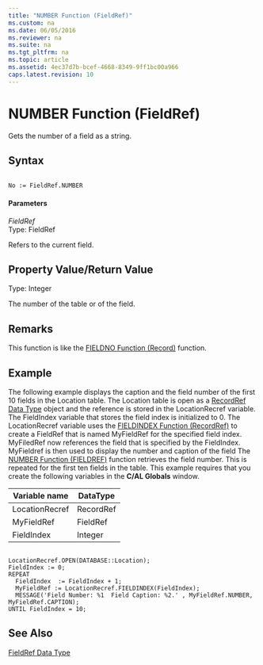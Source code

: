```yaml
---
title: "NUMBER Function (FieldRef)"
ms.custom: na
ms.date: 06/05/2016
ms.reviewer: na
ms.suite: na
ms.tgt_pltfrm: na
ms.topic: article
ms.assetid: 4ec37d7b-bcef-4668-8349-9ff1bc00a966
caps.latest.revision: 10
---
```

# NUMBER Function (FieldRef)
Gets the number of a field as a string.  
  
## Syntax  
  
```  
  
No := FieldRef.NUMBER  
```  
  
#### Parameters  
 *FieldRef*  
 Type: FieldRef  
  
 Refers to the current field.  
  
## Property Value\/Return Value  
 Type: Integer  
  
 The number of the table or of the field.  
  
## Remarks  
 This function is like the [FIELDNO Function \(Record\)](../dynamics-nav/FIELDNO-Function--Record-.md) function.  
  
## Example  
 The following example displays the caption and the field number of the first 10 fields in the Location table. The Location table is open as a [RecordRef Data Type](../dynamics-nav/RecordRef-Data-Type.md) object and the reference is stored in the LocationRecref variable. The FieldIndex variable that stores the field index is initialized to 0. The LocationRecref variable uses the [FIELDINDEX Function \(RecordRef\)](../dynamics-nav/FIELDINDEX-Function--RecordRef-.md) to create a FieldRef that is named MyFieldRef for the specified field index. MyFiledRef now references the field that is specified by the FieldIndex. MyFieldref is then used to display the number and caption of the field The [NUMBER Function \(FIELDREF\)](../dynamics-nav/NUMBER-Function--FieldRef-.md) function retrieves the field number. This is repeated for the first ten fields in the table. This example requires that you create the following variables in the **C\/AL Globals** window.  
  
|Variable name|DataType|  
|-------------------|--------------|  
|LocationRecref|RecordRef|  
|MyFieldRef|FieldRef|  
|FieldIndex|Integer|  
  
```  
  
LocationRecref.OPEN(DATABASE::Location);  
FieldIndex := 0;  
REPEAT  
  FieldIndex  := FieldIndex + 1;  
  MyFieldRef := LocationRecref.FIELDINDEX(FieldIndex);  
  MESSAGE('Field Number: %1  Field Caption: %2.' , MyFieldRef.NUMBER, MyFieldRef.CAPTION);  
UNTIL FieldIndex = 10;  
```  
  
## See Also  
 [FieldRef Data Type](../dynamics-nav/FieldRef-Data-Type.md)